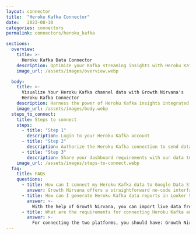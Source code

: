 ```yaml
---
layout: connector
title:  "Heroku Kafka Connector"
date:   2023-08-10
categories: connectors
permalink: connectors/heroku_kafka

sections:
  overview:
    title: >-
      Heroku Kafka Data Connector
    description: Optimize your Kafka streaming insights with Heroku Kafka integration. Seamlessly merge Kafka streaming data from Heroku Kafka with Looker Studio's analytical capabilities, unlocking insights that drive real-time analytics, data pipelines, and operational excellence.
    image_url: /assets/images/overview.webp

  body:
    title: >-
      Visualize Your Heroku Kafka channel data with Growth Nirvana's
      Heroku Kafka Connector
    description: Harness the power of Heroku Kafka insights integrated into Looker Studio for strategic data streaming decisions.
    image_url: /assets/images/body.webp
  steps_to_connect:
    title: Steps to connect
    steps:
      - title: "Step 1"
        description: Login to your Heroku Kafka account
      - title: "Step 2"
        description: Authorize the Heroku Kafka connection to send data to Growth Nirvana
      - title: "Step 3"
        description: Share your dashboard requirements with our data team. We will build the report for you.
    image_url: /assets/images/steps-to-connect.webp
  faq:
    title: FAQs
    questions:
      - title: How can I connect my Heroku Kafka data to Google Data Studio/Looker Studio?
        answer: Growth Nirvana offers a straightforward no-code interface to connect to Heroku Kafka data sources.
      - title: How can I generate Heroku Kafka data reports in Looker Studio?
        answer: >-
          With the help of Growth Nirvana, you can import live data from Heroku Kafka into Looker Studio. These data can be viewed in charts, tables, and dashboards to generate branded reports that can be shared instantly.
      - title: What are the requirements for connecting Heroku Kafka and Looker Studio?
        answer: >-
          For connecting the two platforms, you should have: Growth Nirvana Account and Heroku Kafka Ads Account
---
```

